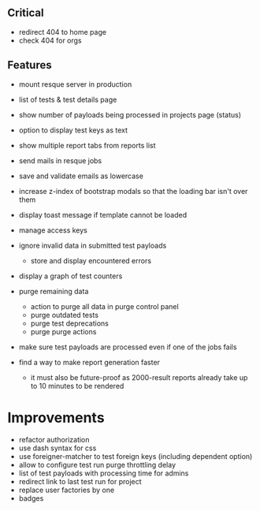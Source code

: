 ## Critical

* redirect 404 to home page
* check 404 for orgs

## Features

* mount resque server in production

* list of tests & test details page

* show number of payloads being processed in projects page (status)

* option to display test keys as text

* show multiple report tabs from reports list

* send mails in resque jobs

* save and validate emails as lowercase

* increase z-index of bootstrap modals so that the loading bar isn't over them

* display toast message if template cannot be loaded

* manage access keys

* ignore invalid data in submitted test payloads
  * store and display encountered errors

* display a graph of test counters

* purge remaining data
  * action to purge all data in purge control panel
  * purge outdated tests
  * purge test deprecations
  * purge purge actions

* make sure test payloads are processed even if one of the jobs fails

* find a way to make report generation faster
  * it must also be future-proof as 2000-result reports already take up to 10 minutes to be rendered

# Improvements

* refactor authorization
* use dash syntax for css
* use foreigner-matcher to test foreign keys (including dependent option)
* allow to configure test run purge throttling delay
* list of test payloads with processing time for admins
* redirect link to last test run for project
* replace user factories by one
* badges
